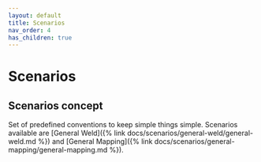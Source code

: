 ```yaml
---
layout: default
title: Scenarios
nav_order: 4
has_children: true
---
```


# Scenarios

## Scenarios concept
Set of predefined conventions to keep simple things simple.
Scenarios available are [General Weld]({% link docs/scenarios/general-weld/general-weld.md %}) and [General Mapping]({% link docs/scenarios/general-mapping/general-mapping.md %}).